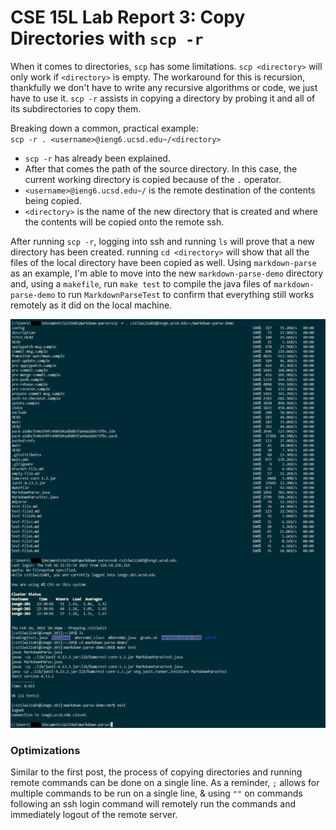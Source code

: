 # CSE 15L Lab Report 3: Copy Directories with `scp -r`   
When it comes to directories, `scp` has some limitations. `scp <directory>` will only work if `<directory>` is empty. The workaround for this is recursion, thankfully we don't have to write any recursive algorithms or code, we just have to use it. `scp -r` assists in copying a directory by probing it and all of its subdirectories to copy them.  
   
Breaking down a common, practical example:  
`scp -r . <username>@ieng6.ucsd.edu~/<directory>`  
   
- `scp -r` has already been explained.  
- After that comes the path of the source directory. In this case, the current working directory is copied because of the `.` operator.  
- `<username>@ieng6.ucsd.edu~/` is the remote destination of the contents being copied.  
- `<directory>` is the name of the new directory that is created and where the contents will be copied onto the remote ssh.  

After running `scp -r`, logging into ssh and running `ls` will prove that a new directory has been created. running `cd <directory>` will show that all the files of the local directory have been copied as well. Using `markdown-parse` as an example, I'm able to move into the new `markdown-parse-demo` directory and, using a `makefile`, run `make test` to compile the java files of `markdown-parse-demo` to run `MarkdownParseTest` to confirm that everything still works remotely as it did on the local machine.

![scp -r . & running commands remotely](BigSCP.png)  

### Optimizations
Similar to the first post, the process of copying directories and running remote commands can be done on a single line. As a reminder, `;` allows for multiple commands to be run on a single line, & using `""` on commands following an ssh login command will remotely run the commands and immediately logout of the remote server.  